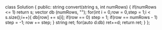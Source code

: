 class Solution {
public:
string convert(string s, int numRows) {
if(numRows <= 1) return s;
vector<string> db (numRows, "");
for(int i = 0,row = 0,step = 1;i < s.size();i++){
db[row] += s[i];
if(row == 0) step = 1;
if(row == numRows - 1) step = -1;
row += step;
}
string ret;
for(auto d:db) ret+=d;
return ret;
}
};